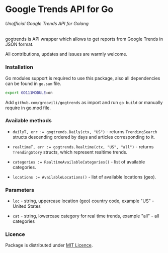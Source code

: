 # Google Trends API for Go

###### Unofficial Google Trends API for Golang

gogtrends is API wrapper which allows to get reports from Google Trends in JSON format.

All contributions, updates and issues are warmly welcome.

### Installation 

Go modules support is required to use this package, also all dependencies can be found in `go.sum` file.

```bash 
export GO111MODULE=on
```

Add `github.com/groovili/gogtrends` as import and run `go build` or manually require in go.mod file.

### Available methods

* `dailyT, err := gogtrends.Daily(ctx, "US")` - returns `TrendingSearch` structs descending ordered by days and articles corresponding to it.

* `realtimeT, err := gogtrends.Realtime(ctx, "US", "all")` - returns `TrendingStory` structs, which represent realtime trends.

* `categories := RealtimeAvailableCategories()` - list of available categories.

* `locations := AvailableLocations()` - list of available locations (geo).

### Parameters 

* `loc` - string, uppercase location (geo) country code, example "US" - United States

* `cat` - string, lowercase category for real time trends, example "all" - all categories

### Licence
 
Package is distributed under [MIT Licence](https://opensource.org/licenses/MIT).